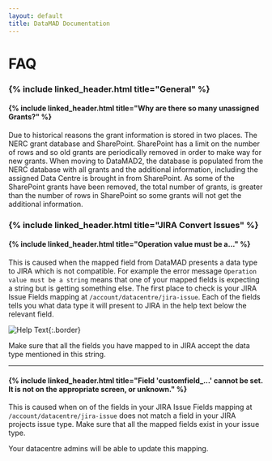 ```yaml
---
layout: default
title: DataMAD Documentation
---
```


# FAQ

### {% include linked_header.html title="General" %}
#### {% include linked_header.html title="**Why are there so many unassigned Grants?**" %}

Due to historical reasons the grant information is stored in two places. The NERC grant database and SharePoint.
SharePoint has a limit on the number of rows and so old grants are periodically removed in order to make way for new grants.
When moving to DataMAD2, the database is populated from the NERC database with all grants and the additional information, including
the assigned Data Centre is brought in from SharePoint. As some of the SharePoint grants have been removed, the total number of grants,
is greater than the number of rows in SharePoint so some grants will not get the additional information.


### {% include linked_header.html title="JIRA Convert Issues" %}


#### {% include linked_header.html title="**Operation value must be a...**" %}

This is caused when the mapped field from DataMAD presents a data type to JIRA which is not compatible.
For example the error message `Operation value must be a string` means that one of your mapped fields is expecting
a string but is getting something else. The first place to check is your JIRA Issue Fields mapping at `/account/datacentre/jira-issue`.
Each of the fields tells you what data type it will present to JIRA in the help text below the relevant field. 

![Help Text](/assets/images/faq/data_type_helptext.png){:.border}

Make sure that all the fields you have mapped to in JIRA accept the data type mentioned in this string.

---


#### {% include linked_header.html title="**Field 'customfield_...' cannot be set. It is not on the appropriate screen, or unknown.**" %}


This is caused when on of the fields in your JIRA Issue Fields mapping at `/account/datacentre/jira-issue` does not match a field in 
your JIRA projects issue type. Make sure that all the mapped fields exist in your issue type.

Your datacentre admins will be able to update this mapping.